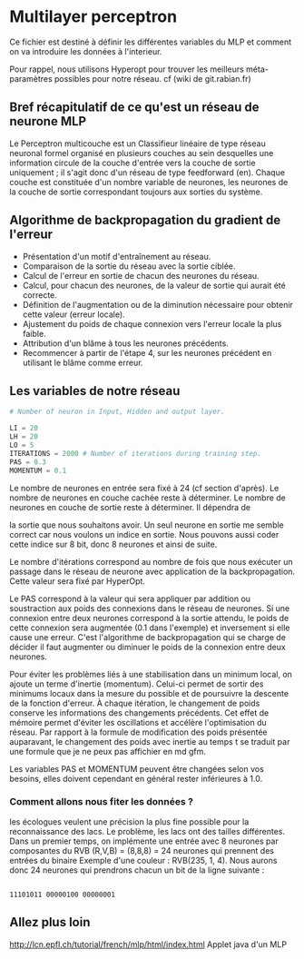 # Multilayer perceptron 

Ce fichier est destiné à définir les différentes variables du MLP et comment on va introduire les données à l'interieur. 

Pour rappel, nous utilisons Hyperopt pour trouver les meilleurs méta-paramètres possibles pour notre réseau. cf (wiki de git.rabian.fr)

## Bref récapitulatif de ce qu'est un réseau de neurone MLP
Le Perceptron multicouche est un Classifieur linéaire de type réseau neuronal formel organisé en plusieurs couches au sein desquelles une information circule de la couche d'entrée vers la couche de sortie uniquement ; il s'agit donc d'un réseau de type feedforward (en). Chaque couche est constituée d'un nombre variable de neurones, les neurones de la couche de sortie correspondant toujours aux sorties du système.

## Algorithme de backpropagation du gradient de l'erreur 

- Présentation d'un motif d'entraînement au réseau.
- Comparaison de la sortie du réseau avec la sortie ciblée.
- Calcul de l'erreur en sortie de chacun des neurones du réseau.
- Calcul, pour chacun des neurones, de la valeur de sortie qui aurait été correcte.
- Définition de l'augmentation ou de la diminution nécessaire pour obtenir cette valeur (erreur locale).
- Ajustement du poids de chaque connexion vers l'erreur locale la plus faible.
- Attribution d'un blâme à tous les neurones précédents.
- Recommencer à partir de l'étape 4, sur les neurones précédent en utilisant le blâme comme erreur.

## Les variables de notre réseau 

```python 
# Number of neuron in Input, Hidden and output layer.

LI = 20
LH = 20
LO = 5
ITERATIONS = 2000 # Number of iterations during training step.
PAS = 0.3 
MOMENTUM = 0.1
```

Le nombre de neurones en entrée sera fixé à 24 (cf section d'après).
Le nombre de neurones en couche cachée reste à déterminer.
Le nombre de neurones en couche de sortie reste à déterminer. Il dépendra de 

la sortie que nous souhaitons avoir. Un seul neurone en sortie me semble correct car nous voulons un indice en sortie. Nous pouvons aussi coder cette indice sur 8 bit, donc 8 neurones et ainsi de suite. 

Le nombre d'itérations correspond au nombre de fois que nous exécuter un passage dans le réseau de neurone avec application de la backpropagation.
Cette valeur sera fixé par HyperOpt. 

Le PAS correspond à la valeur qui sera appliquer par addition ou soustraction aux poids des connexions dans le réseau de neurones. Si une connexion entre deux neurones correspond à la sortie attendu, le poids de cette connexion sera augmentée (0.1 dans l'exemple) et inversement si elle cause une erreur. C'est l'algorithme de backpropagation qui se charge de décider il faut augmenter ou diminuer le poids de la connexion entre deux neurones. 

Pour éviter les problèmes liés à une stabilisation dans un minimum local, on ajoute un terme d'inertie (momentum). Celui-ci permet de sortir des minimums locaux dans la mesure du possible et de poursuivre la descente de la fonction d'erreur. À chaque itération, le changement de poids conserve les informations des changements précédents. Cet effet de mémoire permet d'éviter les oscillations et accélère l'optimisation du réseau. Par rapport à la formule de modification des poids présentée auparavant, le changement des poids avec inertie au temps t se traduit par une formule que je ne peux pas affichier en md gfm.

Les variables PAS et MOMENTUM peuvent être changées selon vos besoins, elles doivent cependant en général rester inférieures à 1.0.

### Comment allons nous fiter les données ?

les écologues veulent une précision la plus fine possible pour la reconnaissance des lacs. Le problème, les lacs ont des tailles différentes. Dans un premier temps, on implémente une entrée avec 8 neurones par composantes du RVB (R,V,B) = (8,8,8) = 24 neurones qui prennent des entrées du binaire
Exemple d'une couleur : RVB(235, 1, 4). 
Nous aurons donc 24 neurones qui prendrons chacun un bit de la ligne suivante :
```

11101011 00000100 00000001

```


## Allez plus loin 

http://lcn.epfl.ch/tutorial/french/mlp/html/index.html Applet java d'un MLP